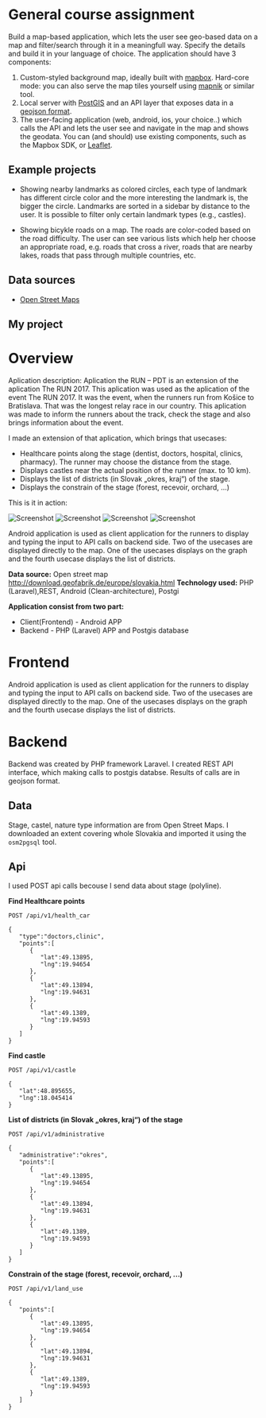 # General course assignment

Build a map-based application, which lets the user see geo-based data on a map and filter/search through it in a meaningfull way. Specify the details and build it in your language of choice. The application should have 3 components:

1. Custom-styled background map, ideally built with [mapbox](http://mapbox.com). Hard-core mode: you can also serve the map tiles yourself using [mapnik](http://mapnik.org/) or similar tool.
2. Local server with [PostGIS](http://postgis.net/) and an API layer that exposes data in a [geojson format](http://geojson.org/).
3. The user-facing application (web, android, ios, your choice..) which calls the API and lets the user see and navigate in the map and shows the geodata. You can (and should) use existing components, such as the Mapbox SDK, or [Leaflet](http://leafletjs.com/).

## Example projects

- Showing nearby landmarks as colored circles, each type of landmark has different circle color and the more interesting the landmark is, the bigger the circle. Landmarks are sorted in a sidebar by distance to the user. It is possible to filter only certain landmark types (e.g., castles).

- Showing bicykle roads on a map. The roads are color-coded based on the road difficulty. The user can see various lists which help her choose an appropriate road, e.g. roads that cross a river, roads that are nearby lakes, roads that pass through multiple countries, etc.

## Data sources

- [Open Street Maps](https://www.openstreetmap.org/)

## My project

# Overview

Aplication description:
Aplication the RUN – PDT is an extension of the aplication The RUN 2017. 
This aplication was used as the aplication of the event The RUN 2017. It was the event, when the runners run from Košice to Bratislava. That was the longest relay race in our country. This aplication was made to inform the runners about the track, check the stage and also brings information about the event. 

I made an extension of that aplication, which brings that usecases:
- Healthcare points along the stage (dentist, doctors, hospital, clinics, pharmacy). The runner may choose the distance from the stage. 
- Displays castles near the actual position of the runner (max. to 10 km). 
- Displays the list of districts (in Slovak „okres, kraj“) of the stage. 
- Displays the constrain of the stage (forest, recevoir, orchard, ...)

This is it in action:

![Screenshot](1.png) ![Screenshot](2.png)
![Screenshot](3.png) ![Screenshot](4.png)

Android application is used as client application for the runners to display and typing the input to API calls on backend side. Two of the usecases are displayed directly to the map. One of the usecases displays on the graph and the fourth usecase displays the list of districts. 

**Data source:** Open street map http://download.geofabrik.de/europe/slovakia.html
**Technology used:** PHP (Laravel),REST, Android (Clean-architecture), Postgi

**Application consist from two part:**
- Client(Frontend) - Android APP
- Backend - PHP (Laravel) APP and Postgis database

# Frontend

Android application is used as client application for the runners to display and typing the input to API calls on backend side. Two of the usecases are displayed directly to the map. One of the usecases displays on the graph and the fourth usecase displays the list of districts. 

# Backend

Backend was created by PHP framework Laravel. I created REST API interface, which making calls to postgis databse. Results of calls are in geojson format.

## Data

Stage, castel, nature type information are from Open Street Maps. I downloaded an extent covering whole Slovakia and imported it using the `osm2pgsql` tool.

## Api

I used POST api calls becouse I send data about stage (polyline).

**Find Healthcare points**

`POST /api/v1/health_car`
```
{
   "type":"doctors,clinic",
   "points":[
      {
         "lat":49.13895,
         "lng":19.94654
      },
      {
         "lat":49.13894,
         "lng":19.94631
      },
      {
         "lat":49.1389,
         "lng":19.94593
      }
   ]
}
```

**Find castle**

`POST /api/v1/castle`
```
{
   "lat":48.895655,
   "lng":18.045414
}
```


**List of districts (in Slovak „okres, kraj“) of the stage**

`POST /api/v1/administrative`
```
{
   "administrative":"okres",
   "points":[
      {
         "lat":49.13895,
         "lng":19.94654
      },
      {
         "lat":49.13894,
         "lng":19.94631
      },
      {
         "lat":49.1389,
         "lng":19.94593
      }
   ]
}
```

**Constrain of the stage (forest, recevoir, orchard, ...)**

`POST /api/v1/land_use`
```
{
   "points":[
      {
         "lat":49.13895,
         "lng":19.94654
      },
      {
         "lat":49.13894,
         "lng":19.94631
      },
      {
         "lat":49.1389,
         "lng":19.94593
      }
   ]
}
```

